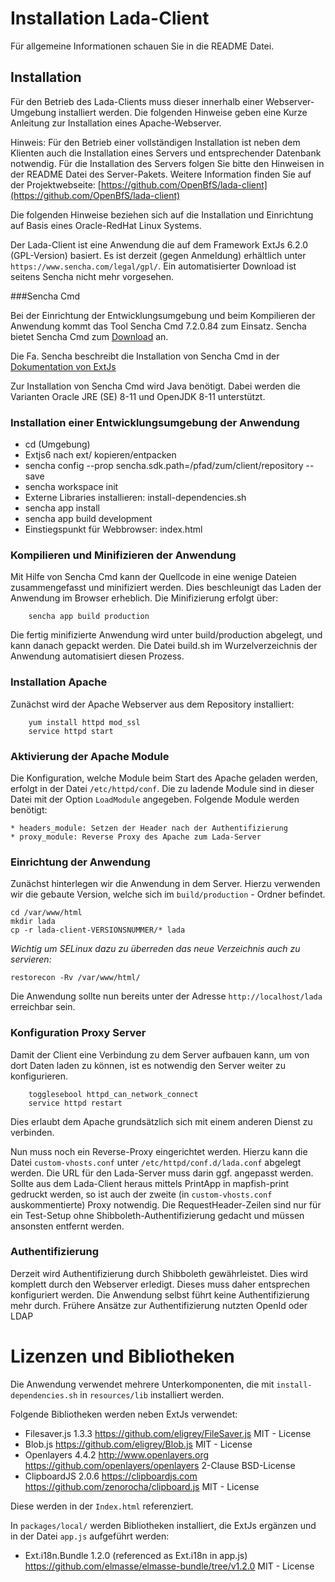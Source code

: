 # Installation Lada-Client

Für allgemeine Informationen schauen Sie in die README Datei.

## Installation

Für den Betrieb des Lada-Clients muss dieser innerhalb einer Webserver-Umgebung
installiert werden. Die folgenden Hinweise geben eine Kurze Anleitung zur
Installation eines Apache-Webserver.

Hinweis: Für den Betrieb einer vollständigen Installation ist neben dem
Klienten auch die Installation eines Servers und entsprechender Datenbank
notwendig. Für die Installation des Servers folgen Sie bitte den Hinweisen in
der README Datei des Server-Pakets.
Weitere Information finden Sie auf der Projektwebseite:
[https://github.com/OpenBfS/lada-client](https://github.com/OpenBfS/lada-client)

Die folgenden Hinweise beziehen sich auf die Installation und Einrichtung auf
Basis eines Oracle-RedHat Linux Systems.

Der Lada-Client ist eine Anwendung die auf dem Framework ExtJs 6.2.0
(GPL-Version) basiert. Es ist derzeit (gegen Anmeldung) erhältlich unter
`https://www.sencha.com/legal/gpl/`. Ein automatisierter Download ist seitens
Sencha nicht mehr vorgesehen.

###Sencha Cmd

Bei der Einrichtung der Entwicklungsumgebung und beim Kompilieren der Anwendung
kommt das Tool Sencha Cmd 7.2.0.84 zum Einsatz. Sencha bietet Sencha Cmd zum
[Download](https://www.sencha.com/products/extjs/cmd-download/) an.

Die Fa. Sencha beschreibt die Installation von Sencha Cmd in der
[Dokumentation von ExtJs](https://docs.sencha.com/cmd/7.2.0/guides/getting_started_cmd.html)

Zur Installation von Sencha Cmd wird Java benötigt. Dabei werden die Varianten Oracle JRE (SE) 8-11 und OpenJDK 8-11 unterstützt.

### Installation einer Entwicklungsumgebung der Anwendung

* cd (Umgebung)
* Extjs6 nach ext/ kopieren/entpacken
* sencha config --prop sencha.sdk.path=/pfad/zum/client/repository --save
* sencha workspace init
* Externe Libraries installieren: install-dependencies.sh
* sencha app install
* sencha app build development
* Einstiegspunkt für Webbrowser: index.html

### Kompilieren und Minifizieren der Anwendung

Mit Hilfe von Sencha Cmd kann der Quellcode in eine wenige Dateien
zusammengefasst und minifiziert werden. Dies beschleunigt das Laden der
Anwendung im Browser erheblich. Die Minifizierung erfolgt über:

```
    sencha app build production
```
Die fertig minifizierte Anwendung wird unter build/production abgelegt,
und kann danach gepackt werden. Die Datei build.sh im Wurzelverzeichnis der
Anwendung automatisiert diesen Prozess.

### Installation Apache
Zunächst wird der Apache Webserver aus dem Repository installiert:

```
    yum install httpd mod_ssl
    service httpd start
```

### Aktivierung der Apache Module

Die Konfiguration, welche Module beim Start des Apache geladen werden, erfolgt
in der Datei `/etc/httpd/conf`. Die zu ladende Module sind in dieser Datei mit
der Option `LoadModule` angegeben. Folgende Module werden benötigt:

    * headers_module: Setzen der Header nach der Authentifizierung
    * proxy_module: Reverse Proxy des Apache zum Lada-Server

### Einrichtung der Anwendung

Zunächst hinterlegen wir die Anwendung in dem Server. Hierzu verwenden wir die
gebaute Version, welche sich im `build/production` - Ordner befindet.

```
cd /var/www/html
mkdir lada
cp -r lada-client-VERSIONSNUMMER/* lada
```

*Wichtig um SELinux dazu zu überreden das neue Verzeichnis auch zu servieren:*

```
restorecon -Rv /var/www/html/
```

Die Anwendung sollte nun bereits unter der Adresse `http://localhost/lada`
erreichbar sein.

### Konfiguration Proxy Server

Damit der Client eine Verbindung zu dem Server aufbauen kann, um von dort
Daten laden zu können, ist es notwendig den Server weiter zu konfigurieren.

```
    togglesebool httpd_can_network_connect
    service httpd restart
```

Dies erlaubt dem Apache grundsätzlich sich mit einem anderen Dienst zu verbinden.

Nun muss noch ein Reverse-Proxy eingerichtet werden. Hierzu kann die Datei
`custom-vhosts.conf` unter `/etc/httpd/conf.d/lada.conf` abgelegt werden.
Die URL für den Lada-Server muss darin ggf. angepasst werden.
Sollte aus dem Lada-Client heraus mittels PrintApp in mapfish-print gedruckt werden,
so ist auch der zweite (in `custom-vhosts.conf` auskommentierte) Proxy
notwendig.
Die RequestHeader-Zeilen sind nur für ein Test-Setup ohne
Shibboleth-Authentifizierung gedacht und müssen ansonsten entfernt werden.

### Authentifizierung

Derzeit wird Authentifizierung durch Shibboleth gewährleistet. Dies wird
komplett durch den Webserver erledigt. Dieses muss daher entsprechen
konfiguriert werden. Die Anwendung selbst führt keine Authentifizierung mehr
durch.
Frühere Ansätze zur Authentifizierung nutzten OpenId oder LDAP

# Lizenzen und Bibliotheken

Die Anwendung verwendet mehrere Unterkomponenten, die mit
`install-dependencies.sh` in `resources/lib` installiert werden.

Folgende Bibliotheken werden neben ExtJs verwendet:

 * Filesaver.js 1.3.3
   https://github.com/eligrey/FileSaver.js
   MIT - License
 * Blob.js
   https://github.com/eligrey/Blob.js
   MIT - License
 * Openlayers 4.4.2
   http://www.openlayers.org
   https://github.com/openlayers/openlayers
   2-Clause BSD-License
 * ClipboardJS 2.0.6
   https://clipboardjs.com
   https://github.com/zenorocha/clipboard.js
   MIT - License


Diese werden in der `Index.html` referenziert.

In `packages/local/` werden Bibliotheken installiert, die ExtJs
ergänzen und in der Datei `app.js` aufgeführt werden:

 * Ext.i18n.Bundle 1.2.0 (referenced as Ext.i18n in app.js)
   https://github.com/elmasse/elmasse-bundle/tree/v1.2.0
   MIT - License
